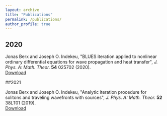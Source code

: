 ```yaml
---
layout: archive
title: "Publications"
permalink: /publications/
author_profile: true
---
```


## 2020
Jonas Berx and Joseph O. Indekeu, &quot;BLUES iteration applied to nonlinear ordinary differential equations for wave propagation and heat transfer&quot;, <i>J. Phys. A: Math. Theor.</i> <b> 54</b> 025702 (2020).\
[Download](http://berxjonas.github.io/files/pdf/BLUESIteration.pdf)

##2021

Jonas Berx and Joseph O. Indekeu, &quot;Analytic iteration procedure for solitons and traveling wavefronts with sources&quot;, <i>J. Phys. A: Math. Theor.</i> <b> 52</b> 38LT01 (2019).\
[Download](http://BerxJonas.github.io/files/pdf/AnalyticIteration.pdf)
